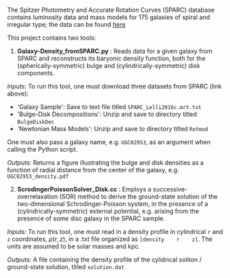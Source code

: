 The Spitzer Photometry and Accurate Rotation Curves (SPARC) database contains luminosity data and mass models for 175 galaxies of spiral and irregular type; the data can be found [here](http://astroweb.cwru.edu/SPARC/)

This project contains two tools:
1. **Galaxy-Density_fromSPARC.py** : Reads data for a given galaxy from SPARC and reconstructs its baryonic density function, both for the (spherically-symmetric) bulge and (cylindrically-symmetric) disk components. 

*Inputs:* To run this tool, one must download three datasets from SPARC (link above):
   * 'Galaxy Sample': Save to text file titled `SPARC_Lelli2016c.mrt.txt`
   * 'Bulge-Disk Decompositions': Unzip and save to directory titled `BulgeDiskDec`
   * 'Newtonian Mass Models': Unzip and save to directory titled `Rotmod`

One must also pass a galaxy name, e.g. `UGC02953`, as an argument when calling the Python script.

*Outputs:* Returns a figure illustrating the bulge and disk densities as a function of radial distance from the center of the galaxy, e.g. `UGC02953_density.pdf`

2. **ScrodingerPoissonSolver_Disk.cc** : Employs a successive-overrelaxation (SOR) method to derive the ground-state solution of the two-dimensional Schrodinger-Poisson system, in the presence of a (cylindrically-symmetric) external potential, e.g. arising from the presence of some disc galaxy in the SPARC sample.
 
*Inputs:* To run this tool, one must read in a density profile in cylindrical `r` and `z` coordinates, $\rho(r,z)$, in a .txt file organized as `[density    r    z]`. The units are assumed to be solar masses and kpc.
   
*Outputs:* A file containing the density profile of the cylidrical soliton / ground-state solution, titled `solution.dat`
